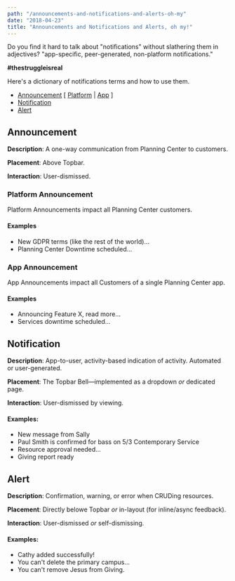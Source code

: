 ```yaml
---
path: "/announcements-and-notifications-and-alerts-oh-my"
date: "2018-04-23"
title: "Announcements and Notifications and Alerts, oh my!"
---
```


Do you find it hard to talk about "notifications" without slathering them in adjectives? "app-specific, peer-generated, non-platform notifications."

**#thestruggleisreal**

Here's a dictionary of notifications terms and how to use them.

* [Announcement](#announcement) [ [Platform](#platform-announcement) | [App](#app-announcement) ]
* [Notification](#notification)
* [Alert](#alert)

<section id="announcement">

## Announcement

**Description**: A one-way communication from Planning Center to customers.

**Placement**: Above Topbar.

**Interaction**: User-dismissed.

<div id="platform-announcement">

### Platform Announcement

Platform Announcements impact all Planning Center customers.

#### Examples

* New GDPR terms (like the rest of the world)...
* Planning Center Downtime scheduled...

</div>

<div id="app-announcement">

### App Announcement

App Announcements impact all Customers of a single Planning Center app.

#### Examples

* Announcing Feature X, read more...
* Services downtime scheduled...

</div>

</section>

<section id="notification">

## Notification

**Description**: App-to-user, activity-based indication of activity. Automated or user-generated.

**Placement**: The Topbar Bell—implemented as a dropdown _or_ dedicated page.

**Interaction**: User-dismissed by viewing.

#### Examples:

* New message from Sally
* Paul Smith is confirmed for bass on 5/3 Contemporary Service
* Resource approval needed...
* Giving report ready

</section>

<section id="alert">

## Alert

**Description**: Confirmation, warning, or error when CRUDing resources.

**Placement**: Directly belowe Topbar _or_ in-layout (for inline/async feedback).

**Interaction**: User-dismissed _or_ self-dismissing.

#### Examples:

* Cathy added successfully!
* You can't delete the primary campus...
* You can't remove Jesus from Giving.

</section>
